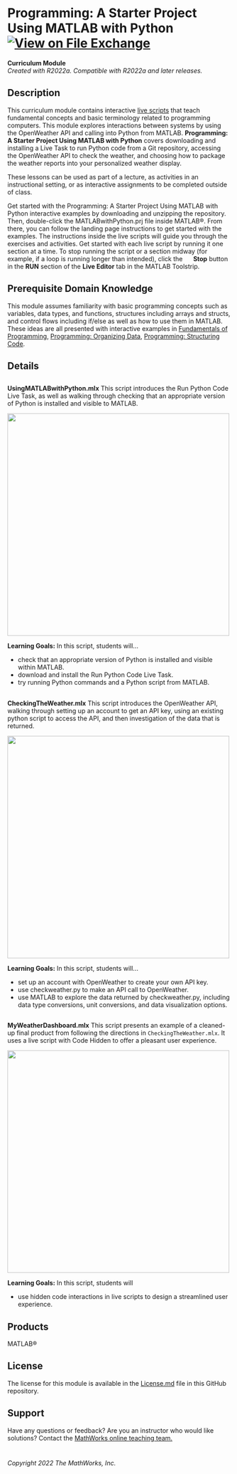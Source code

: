 # Programming: A Starter Project Using MATLAB with Python [![View <File Exchange Title> on File Exchange](https://www.mathworks.com/matlabcentral/images/matlab-file-exchange.svg)](https://www.mathworks.com/matlabcentral/fileexchange/XXXX)
**Curriculum Module**  
_Created with R2022a. Compatible with R2022a and later releases._ 

## Description ##
This curriculum module contains interactive [live scripts](https://www.mathworks.com/products/matlab/live-editor.html) that teach fundamental concepts and basic terminology related to programming computers. 
This module explores interactions between systems by using the OpenWeather API and calling into Python from MATLAB.
**Programming: A Starter Project Using MATLAB with Python** covers downloading and installing a Live Task to run Python code 
from a Git repository, accessing the OpenWeather API to check the weather, and choosing how to package the weather 
reports into your personalized weather display.

These lessons can be used as part of a lecture, as activities in an instructional setting, or as interactive assignments 
to be completed outside of class.

Get started with the Programming: A Starter Project Using MATLAB with Python interactive examples by downloading 
and unzipping the repository. Then, double-click the MATLABwithPython.prj file inside MATLAB&reg;. From there, 
you can follow the landing page instructions to get started with the examples. The instructions inside the live 
scripts will guide you through the exercises and activities. Get started with each live script by running it one 
section at a time. To stop running the script or a section midway (for example, if a loop is running longer than 
intended), click the <img src="https://user-images.githubusercontent.com/88841524/182219991-17ef7bf9-369b-4463-8de6-9e440ca3bc9b.png" height="16" style="vertical-align:top"> 
**Stop** button in the **RUN** section of the **Live Editor** tab in the MATLAB Toolstrip.

## Prerequisite Domain Knowledge ##
This module assumes familiarity with basic programming concepts such as variables, data types, and functions, 
structures including arrays and structs, and control flows including if/else as well as how to use them in MATLAB. 
These ideas are all presented with interactive examples in 
[Fundamentals of Programming](https://www.mathworks.com/matlabcentral/fileexchange/103225-fundamentals-of-programming), 
[Programming: Organizing Data](https://www.mathworks.com/matlabcentral/fileexchange/115900-programming-organizing-data), 
[Programming: Structuring Code](https://www.mathworks.com/matlabcentral/fileexchange/115905-programming-structuring-code).

## Details ##

## ##
**UsingMATLABwithPython.mlx**
This script introduces the Run Python Code Live Task, as well as walking through checking that an appropriate version 
of Python is installed and visible to MATLAB.

<img src="https://user-images.githubusercontent.com/88841524/175090875-ba57e216-499d-45fc-9897-7c4100396299.png" width="500">

**Learning Goals:**
In this script, students will...
- check that an appropriate version of Python is installed and visible within MATLAB.
- download and install the Run Python Code Live Task.
- try running Python commands and a Python script from MATLAB.

## ##
**CheckingTheWeather.mlx**
This script introduces the OpenWeather API, walking through setting up an account to get an API key, using an existing python script to access the API, and then investigation of the data that is returned.

<img src="https://user-images.githubusercontent.com/88841524/175094710-f3d6f2d1-ccd5-4068-99f4-eaec9cc1b8b8.png" width="500">

**Learning Goals:**
In this script, students will...
- set up an account with OpenWeather to create your own API key.
- use checkweather.py to make an API call to OpenWeather.
- use MATLAB to explore the data returned by checkweather.py, including data type conversions, 
unit conversions, and data visualization options.

## ##
**MyWeatherDashboard.mlx**
This script presents an example of a cleaned-up final product from following the directions in `CheckingTheWeather.mlx`. It uses a live script with Code Hidden to offer a pleasant user experience.

<img src="https://user-images.githubusercontent.com/88841524/175093931-32c092f4-5714-4642-ab25-442fbb0116d0.gif" width="500">

**Learning Goals:**
In this script, students will
- use hidden code interactions in live scripts to design a streamlined user experience.

## Products ##
MATLAB&reg;

## License ##
The license for this module is available in the [License.md](LICENSE.md) file in this GitHub repository.

## Support ##
Have any questions or feedback? Are you an instructor who would like solutions? Contact the <a href="mailto:onlineteaching@mathworks.com">MathWorks online teaching team.</a>

# #
_Copyright 2022 The MathWorks, Inc._
